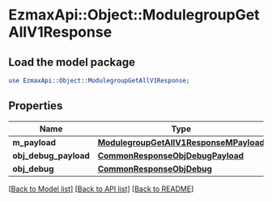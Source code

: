 # EzmaxApi::Object::ModulegroupGetAllV1Response

## Load the model package
```perl
use EzmaxApi::Object::ModulegroupGetAllV1Response;
```

## Properties
Name | Type | Description | Notes
------------ | ------------- | ------------- | -------------
**m_payload** | [**ModulegroupGetAllV1ResponseMPayload**](ModulegroupGetAllV1ResponseMPayload.md) |  | 
**obj_debug_payload** | [**CommonResponseObjDebugPayload**](CommonResponseObjDebugPayload.md) |  | [optional] 
**obj_debug** | [**CommonResponseObjDebug**](CommonResponseObjDebug.md) |  | [optional] 

[[Back to Model list]](../README.md#documentation-for-models) [[Back to API list]](../README.md#documentation-for-api-endpoints) [[Back to README]](../README.md)


